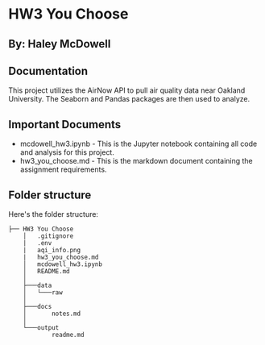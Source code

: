 # HW3 You Choose
## By: Haley McDowell

Documentation
--------------
This project utilizes the AirNow API to pull air quality data near Oakland University. The Seaborn and Pandas packages are then used to analyze.

Important Documents
-----------------
 - mcdowell_hw3.ipynb - This is the Jupyter notebook containing all code and analysis for this project.
 - hw3_you_choose.md - This is the markdown document containing the assignment requirements.

Folder structure
-----------------
Here's the folder structure:

	├── HW3 You Choose
		│   .gitignore
		|   .env
		|   aqi_info.png
		|   hw3_you_choose.md
		│   mcdowell_hw3.ipynb				
		│   README.md	
		│
		├───data					
		│   └───raw						
		│
		├───docs
		│       notes.md				
		│
		└───output
				readme.md				


